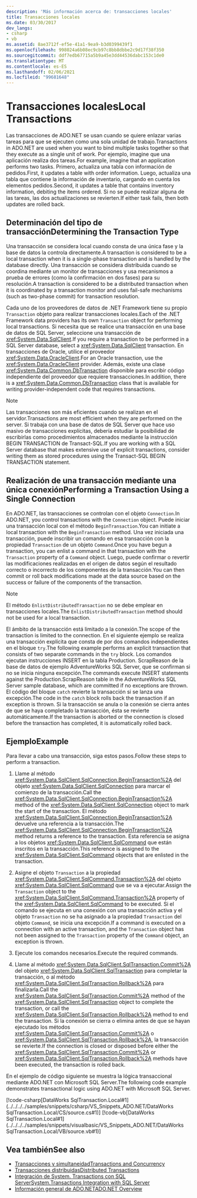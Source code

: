 ```yaml
---
description: 'Más información acerca de: transacciones locales'
title: Transacciones locales
ms.date: 03/30/2017
dev_langs:
- csharp
- vb
ms.assetid: 8ae3712f-ef5e-41a1-9ea9-b3d0399439f1
ms.openlocfilehash: 998024a6b08ec9cb97c8bb8dbbe2c9d17f38f350
ms.sourcegitcommit: ddf7edb67715a5b9a45e3dd44536dabc153c1de0
ms.translationtype: MT
ms.contentlocale: es-ES
ms.lasthandoff: 02/06/2021
ms.locfileid: "99681648"
---
```

# <a name="local-transactions"></a><span data-ttu-id="abc5b-103">Transacciones locales</span><span class="sxs-lookup"><span data-stu-id="abc5b-103">Local Transactions</span></span>

<span data-ttu-id="abc5b-104">Las transacciones de ADO.NET se usan cuando se quiere enlazar varias tareas para que se ejecuten como una sola unidad de trabajo.</span><span class="sxs-lookup"><span data-stu-id="abc5b-104">Transactions in ADO.NET are used when you want to bind multiple tasks together so that they execute as a single unit of work.</span></span> <span data-ttu-id="abc5b-105">Por ejemplo, imagine que una aplicación realiza dos tareas.</span><span class="sxs-lookup"><span data-stu-id="abc5b-105">For example, imagine that an application performs two tasks.</span></span> <span data-ttu-id="abc5b-106">Primero, actualiza una tabla con información de pedidos.</span><span class="sxs-lookup"><span data-stu-id="abc5b-106">First, it updates a table with order information.</span></span> <span data-ttu-id="abc5b-107">Luego, actualiza una tabla que contiene la información de inventario, cargando en cuenta los elementos pedidos.</span><span class="sxs-lookup"><span data-stu-id="abc5b-107">Second, it updates a table that contains inventory information, debiting the items ordered.</span></span> <span data-ttu-id="abc5b-108">Si no se puede realizar alguna de las tareas, las dos actualizaciones se revierten.</span><span class="sxs-lookup"><span data-stu-id="abc5b-108">If either task fails, then both updates are rolled back.</span></span>  
  
## <a name="determining-the-transaction-type"></a><span data-ttu-id="abc5b-109">Determinación del tipo de transacción</span><span class="sxs-lookup"><span data-stu-id="abc5b-109">Determining the Transaction Type</span></span>  

 <span data-ttu-id="abc5b-110">Una transacción se considera local cuando consta de una única fase y la base de datos la controla directamente.</span><span class="sxs-lookup"><span data-stu-id="abc5b-110">A transaction is considered to be a local transaction when it is a single-phase transaction and is handled by the database directly.</span></span> <span data-ttu-id="abc5b-111">Una transacción se considera distribuida cuando se coordina mediante un monitor de transacciones y usa mecanismos a prueba de errores (como la confirmación en dos fases) para su resolución.</span><span class="sxs-lookup"><span data-stu-id="abc5b-111">A transaction is considered to be a distributed transaction when it is coordinated by a transaction monitor and uses fail-safe mechanisms (such as two-phase commit) for transaction resolution.</span></span>  
  
 <span data-ttu-id="abc5b-112">Cada uno de los proveedores de datos de .NET Framework tiene su propio `Transaction` objeto para realizar transacciones locales.</span><span class="sxs-lookup"><span data-stu-id="abc5b-112">Each of the .NET Framework data providers has its own `Transaction` object for performing local transactions.</span></span> <span data-ttu-id="abc5b-113">Si necesita que se realice una transacción en una base de datos de SQL Server, seleccione una transacción de <xref:System.Data.SqlClient>.</span><span class="sxs-lookup"><span data-stu-id="abc5b-113">If you require a transaction to be performed in a SQL Server database, select a <xref:System.Data.SqlClient> transaction.</span></span> <span data-ttu-id="abc5b-114">En transacciones de Oracle, utilice el proveedor <xref:System.Data.OracleClient>.</span><span class="sxs-lookup"><span data-stu-id="abc5b-114">For an Oracle transaction, use the <xref:System.Data.OracleClient> provider.</span></span> <span data-ttu-id="abc5b-115">Además, existe una clase <xref:System.Data.Common.DbTransaction> disponible para escribir código independiente del proveedor que requiere transacciones.</span><span class="sxs-lookup"><span data-stu-id="abc5b-115">In addition, there is a <xref:System.Data.Common.DbTransaction> class that is available for writing provider-independent code that requires transactions.</span></span>  
  
> [!NOTE]
> <span data-ttu-id="abc5b-116">Las transacciones son más eficientes cuando se realizan en el servidor.</span><span class="sxs-lookup"><span data-stu-id="abc5b-116">Transactions are most efficient when they are performed on the server.</span></span> <span data-ttu-id="abc5b-117">Si trabaja con una base de datos de SQL Server que hace uso masivo de transacciones explícitas, debería estudiar la posibilidad de escribirlas como procedimientos almacenados mediante la instrucción BEGIN TRANSACTION de Transact-SQL.</span><span class="sxs-lookup"><span data-stu-id="abc5b-117">If you are working with a SQL Server database that makes extensive use of explicit transactions, consider writing them as stored procedures using the Transact-SQL BEGIN TRANSACTION statement.</span></span>
  
## <a name="performing-a-transaction-using-a-single-connection"></a><span data-ttu-id="abc5b-118">Realización de una transacción mediante una única conexión</span><span class="sxs-lookup"><span data-stu-id="abc5b-118">Performing a Transaction Using a Single Connection</span></span>  

 <span data-ttu-id="abc5b-119">En ADO.NET, las transacciones se controlan con el objeto `Connection`.</span><span class="sxs-lookup"><span data-stu-id="abc5b-119">In ADO.NET, you control transactions with the `Connection` object.</span></span> <span data-ttu-id="abc5b-120">Puede iniciar una transacción local con el método `BeginTransaction`.</span><span class="sxs-lookup"><span data-stu-id="abc5b-120">You can initiate a local transaction with the `BeginTransaction` method.</span></span> <span data-ttu-id="abc5b-121">Una vez iniciada una transacción, puede inscribir un comando en esa transacción con la propiedad `Transaction` de un objeto `Command`.</span><span class="sxs-lookup"><span data-stu-id="abc5b-121">Once you have begun a transaction, you can enlist a command in that transaction with the `Transaction` property of a `Command` object.</span></span> <span data-ttu-id="abc5b-122">Luego, puede confirmar o revertir las modificaciones realizadas en el origen de datos según el resultado correcto o incorrecto de los componentes de la transacción.</span><span class="sxs-lookup"><span data-stu-id="abc5b-122">You can then commit or roll back modifications made at the data source based on the success or failure of the components of the transaction.</span></span>  
  
> [!NOTE]
> <span data-ttu-id="abc5b-123">El método `EnlistDistributedTransaction` no se debe emplear en transacciones locales.</span><span class="sxs-lookup"><span data-stu-id="abc5b-123">The `EnlistDistributedTransaction` method should not be used for a local transaction.</span></span>  
  
 <span data-ttu-id="abc5b-124">El ámbito de la transacción está limitado a la conexión.</span><span class="sxs-lookup"><span data-stu-id="abc5b-124">The scope of the transaction is limited to the connection.</span></span> <span data-ttu-id="abc5b-125">En el siguiente ejemplo se realiza una transacción explícita que consta de por dos comandos independientes en el bloque `try`.</span><span class="sxs-lookup"><span data-stu-id="abc5b-125">The following example performs an explicit transaction that consists of two separate commands in the `try` block.</span></span> <span data-ttu-id="abc5b-126">Los comandos ejecutan instrucciones INSERT en la tabla Production. ScrapReason de la base de datos de ejemplo AdventureWorks SQL Server, que se confirman si no se inicia ninguna excepción.</span><span class="sxs-lookup"><span data-stu-id="abc5b-126">The commands execute INSERT statements against the Production.ScrapReason table in the AdventureWorks SQL Server sample database, which are committed if no exceptions are thrown.</span></span> <span data-ttu-id="abc5b-127">El código del bloque `catch` revierte la transacción si se lanza una excepción.</span><span class="sxs-lookup"><span data-stu-id="abc5b-127">The code in the `catch` block rolls back the transaction if an exception is thrown.</span></span> <span data-ttu-id="abc5b-128">Si la transacción se anula o la conexión se cierra antes de que se haya completado la transacción, ésta se revierte automáticamente.</span><span class="sxs-lookup"><span data-stu-id="abc5b-128">If the transaction is aborted or the connection is closed before the transaction has completed, it is automatically rolled back.</span></span>  
  
## <a name="example"></a><span data-ttu-id="abc5b-129">Ejemplo</span><span class="sxs-lookup"><span data-stu-id="abc5b-129">Example</span></span>  

 <span data-ttu-id="abc5b-130">Para llevar a cabo una transacción, siga estos pasos.</span><span class="sxs-lookup"><span data-stu-id="abc5b-130">Follow these steps to perform a transaction.</span></span>  
  
1. <span data-ttu-id="abc5b-131">Llame al método <xref:System.Data.SqlClient.SqlConnection.BeginTransaction%2A> del objeto <xref:System.Data.SqlClient.SqlConnection> para marcar el comienzo de la transacción.</span><span class="sxs-lookup"><span data-stu-id="abc5b-131">Call the <xref:System.Data.SqlClient.SqlConnection.BeginTransaction%2A> method of the <xref:System.Data.SqlClient.SqlConnection> object to mark the start of the transaction.</span></span> <span data-ttu-id="abc5b-132">El método <xref:System.Data.SqlClient.SqlConnection.BeginTransaction%2A> devuelve una referencia a la transacción.</span><span class="sxs-lookup"><span data-stu-id="abc5b-132">The <xref:System.Data.SqlClient.SqlConnection.BeginTransaction%2A> method returns a reference to the transaction.</span></span> <span data-ttu-id="abc5b-133">Esta referencia se asigna a los objetos <xref:System.Data.SqlClient.SqlCommand> que están inscritos en la transacción.</span><span class="sxs-lookup"><span data-stu-id="abc5b-133">This reference is assigned to the <xref:System.Data.SqlClient.SqlCommand> objects that are enlisted in the transaction.</span></span>  
  
2. <span data-ttu-id="abc5b-134">Asigne el objeto `Transaction` a la propiedad <xref:System.Data.SqlClient.SqlCommand.Transaction%2A> del objeto <xref:System.Data.SqlClient.SqlCommand> que se va a ejecutar.</span><span class="sxs-lookup"><span data-stu-id="abc5b-134">Assign the `Transaction` object to the <xref:System.Data.SqlClient.SqlCommand.Transaction%2A> property of the <xref:System.Data.SqlClient.SqlCommand> to be executed.</span></span> <span data-ttu-id="abc5b-135">Si el comando se ejecuta en una conexión con una transacción activa y el objeto `Transaction` no se ha asignado a la propiedad `Transaction` del objeto `Command`, se inicia una excepción.</span><span class="sxs-lookup"><span data-stu-id="abc5b-135">If a command is executed on a connection with an active transaction, and the `Transaction` object has not been assigned to the `Transaction` property of the `Command` object, an exception is thrown.</span></span>  
  
3. <span data-ttu-id="abc5b-136">Ejecute los comandos necesarios.</span><span class="sxs-lookup"><span data-stu-id="abc5b-136">Execute the required commands.</span></span>  
  
4. <span data-ttu-id="abc5b-137">Llame al método <xref:System.Data.SqlClient.SqlTransaction.Commit%2A> del objeto <xref:System.Data.SqlClient.SqlTransaction> para completar la transacción, o al método <xref:System.Data.SqlClient.SqlTransaction.Rollback%2A> para finalizarla.</span><span class="sxs-lookup"><span data-stu-id="abc5b-137">Call the <xref:System.Data.SqlClient.SqlTransaction.Commit%2A> method of the <xref:System.Data.SqlClient.SqlTransaction> object to complete the transaction, or call the <xref:System.Data.SqlClient.SqlTransaction.Rollback%2A> method to end the transaction.</span></span> <span data-ttu-id="abc5b-138">Si la conexión se cierra o elimina antes de que se hayan ejecutado los métodos <xref:System.Data.SqlClient.SqlTransaction.Commit%2A> o <xref:System.Data.SqlClient.SqlTransaction.Rollback%2A>, la transacción se revierte.</span><span class="sxs-lookup"><span data-stu-id="abc5b-138">If the connection is closed or disposed before either the <xref:System.Data.SqlClient.SqlTransaction.Commit%2A> or <xref:System.Data.SqlClient.SqlTransaction.Rollback%2A> methods have been executed, the transaction is rolled back.</span></span>  
  
 <span data-ttu-id="abc5b-139">En el ejemplo de código siguiente se muestra la lógica transaccional mediante ADO.NET con Microsoft SQL Server.</span><span class="sxs-lookup"><span data-stu-id="abc5b-139">The following code example demonstrates transactional logic using ADO.NET with Microsoft SQL Server.</span></span>  
  
 [!code-csharp[DataWorks SqlTransaction.Local#1](../../../../samples/snippets/csharp/VS_Snippets_ADO.NET/DataWorks SqlTransaction.Local/CS/source.cs#1)]
 [!code-vb[DataWorks SqlTransaction.Local#1](../../../../samples/snippets/visualbasic/VS_Snippets_ADO.NET/DataWorks SqlTransaction.Local/VB/source.vb#1)]  
  
## <a name="see-also"></a><span data-ttu-id="abc5b-140">Vea también</span><span class="sxs-lookup"><span data-stu-id="abc5b-140">See also</span></span>

- [<span data-ttu-id="abc5b-141">Transacciones y simultaneidad</span><span class="sxs-lookup"><span data-stu-id="abc5b-141">Transactions and Concurrency</span></span>](transactions-and-concurrency.md)
- [<span data-ttu-id="abc5b-142">Transacciones distribuidas</span><span class="sxs-lookup"><span data-stu-id="abc5b-142">Distributed Transactions</span></span>](distributed-transactions.md)
- [<span data-ttu-id="abc5b-143">Integración de System. Transactions con SQL Server</span><span class="sxs-lookup"><span data-stu-id="abc5b-143">System.Transactions Integration with SQL Server</span></span>](system-transactions-integration-with-sql-server.md)
- [<span data-ttu-id="abc5b-144">Información general de ADO.NET</span><span class="sxs-lookup"><span data-stu-id="abc5b-144">ADO.NET Overview</span></span>](ado-net-overview.md)
